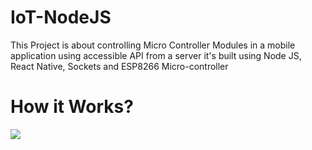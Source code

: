 # IoT-NodeJS
This Project is about controlling Micro Controller Modules in a mobile application using accessible API from a server it's built using Node JS, React Native, Sockets and ESP8266 Micro-controller 

# How it Works?
<img src="img/diagram"></img>



